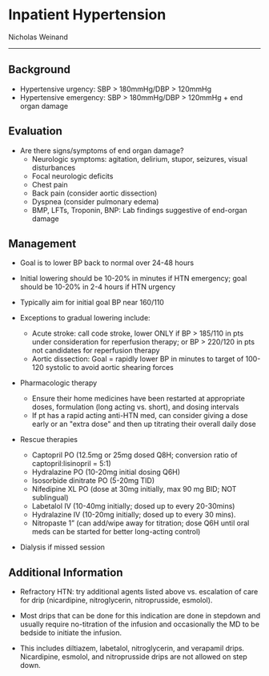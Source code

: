 # Inpatient Hypertension

Nicholas Weinand 

---

## Background

- Hypertensive urgency: SBP \> 180mmHg/DBP \> 120mmHg
- Hypertensive emergency: SBP \> 180mmHg/DBP \> 120mmHg + end organ
    damage

## Evaluation

- Are there signs/symptoms of end organ damage?
    - Neurologic symptoms: agitation, delirium, stupor, seizures, visual
    disturbances
    - Focal neurologic deficits
    - Chest pain
    - Back pain (consider aortic dissection)
    - Dyspnea (consider pulmonary edema)
    - BMP, LFTs, Troponin, BNP: Lab findings suggestive of end-organ
    damage

## Management

- Goal is to lower BP back to normal over 24-48 hours
- Initial lowering should be 10-20% in minutes if HTN emergency; goal
    should be 10-20% in 2-4 hours if HTN urgency
- Typically aim for initial goal BP near 160/110
- Exceptions to gradual lowering include:
    - Acute stroke: call code stroke, lower ONLY if BP \> 185/110 in
        pts under consideration for reperfusion therapy; or BP \>
        220/120 in pts not candidates for reperfusion therapy
    - Aortic dissection: Goal = rapidly lower BP in minutes to target
        of 100-120 systolic to avoid aortic shearing forces
- Pharmacologic therapy
    -   Ensure their home medicines have been restarted at appropriate
    doses, formulation (long acting vs. short), and dosing intervals
    -   If pt has a rapid acting anti-HTN med, can consider giving a dose
    early or an "extra dose" and then up titrating their overall daily
    dose

- Rescue therapies
    - Captopril PO (12.5mg or 25mg dosed Q8H; conversion ratio of
        captopril:lisinopril = 5:1)
    - Hydralazine PO (10-20mg initial dosing Q6H)
    - Isosorbide dinitrate PO (5-20mg TID)
    - Nifedipine XL PO (dose at 30mg initially, max 90 mg BID; NOT
        sublingual)
    - Labetalol IV (10-40mg initially; dosed up to every 20-30mins)
    - Hydralazine IV (10-20mg initially; dosed up to every 30 mins).
    - Nitropaste 1” (can add/wipe away for titration; dose Q6H until
        oral meds can be started for better long-acting control)
- Dialysis if missed session

## Additional Information

- Refractory HTN: try additional agents listed above vs. escalation of
    care for drip (nicardipine, nitroglycerin, nitroprusside, esmolol).

- Most drips that can be done for this indication are done in stepdown
    and usually require no-titration of the infusion and occasionally
    the MD to be bedside to initiate the infusion.

- This includes diltiazem, labetalol, nitroglycerin, and verapamil
    drips. Nicardipine, esmolol, and nitroprusside drips are not allowed
    on step down.
